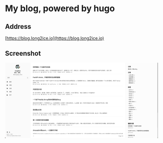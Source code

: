 # My blog, powered by hugo

## Address

[https://blog.long2ice.io](https://blog.long2ice.io)

## Screenshot

![blog](./static/blog.png)
